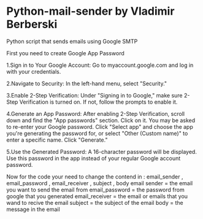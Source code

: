 # Python-mail-sender by Vladimir Berberski
Python script that sends emails using Google SMTP

First you need to create Google App Password

1.Sign in to Your Google Account:
Go to myaccount.google.com and log in with your credentials.


2.Navigate to Security:
In the left-hand menu, select "Security."

3.Enable 2-Step Verification:
Under "Signing in to Google," make sure 2-Step Verification is turned on. If not, follow the prompts to enable it.

4.Generate an App Password:
After enabling 2-Step Verification, scroll down and find the "App passwords" section. Click on it.
You may be asked to re-enter your Google password.
Click "Select app" and choose the app you're generating the password for, or select "Other (Custom name)" to enter a specific name.
Click "Generate."

5.Use the Generated Password:
A 16-character password will be displayed. Use this password in the app instead of your regular Google account password.

Now for the code 
your need to change the contend in : email_sender , email_password , email_receiver , subject , body
email sender = the email you want to send the email from
email_password = the password from google that you generated 
email_receiver = the email or emails that you wand to recive the email
subject = the subject of the email
body = the message in the email 
